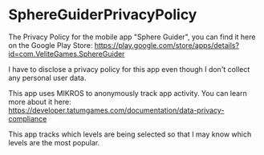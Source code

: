 # SphereGuiderPrivacyPolicy
The Privacy Policy for the mobile app "Sphere Guider", you can find it here on the Google Play Store: 
https://play.google.com/store/apps/details?id=com.VeliteGames.SphereGuider

I have to disclose a privacy policy for this app even though I don't collect any personal user data.  

This app uses MIKROS to anonymously track app activity. You can learn more about it here: https://developer.tatumgames.com/documentation/data-privacy-compliance

This app tracks which levels are being selected so that I may know which levels are the most popular.
